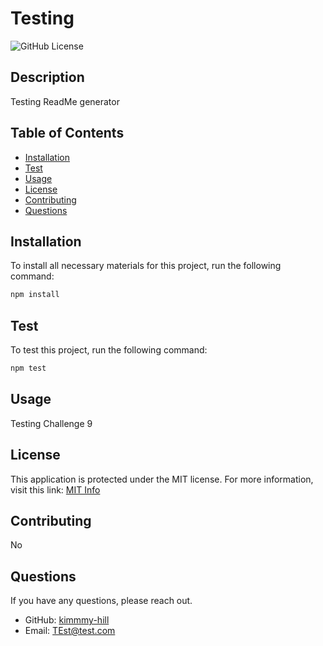 # Testing
  
![GitHub License](https://img.shields.io/badge/License-MIT-blue.svg)
  ## Description
  Testing ReadMe generator
  ## Table of Contents
  * [Installation](#installation)
  * [Test](#test)
  * [Usage](#usage)
  * [License](#license)
  * [Contributing](#contributing)
  * [Questions](#questions)
  
  ## Installation
  To install all necessary materials for this project, run the following command:
  ```bash
  npm install
```
  ## Test
  To test this project, run the following command:
  ```bash
  npm test
```
  ## Usage
  Testing Challenge 9
  ## License
  This application is protected under the MIT license.
  For more information, visit this link: [MIT Info](https://opensource.org/licenses/MIT)
  ## Contributing
  No
  ## Questions
  If you have any questions, please reach out.
  * GitHub: [kimmmy-hill](https://github.com/kimmmy-hill)
  * Email: TEst@test.com
